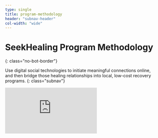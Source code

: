 ```yaml
---
type: single
title: program-methodology
header: "subnav-header"
col-width: "wide"
---
```


# <span class="emphasized-header">SeekHealing Program Methodology</span>
{: class="no-bot-border"}

Use digital social technologies to initiate meaningful connections online, and then bridge those healing relationships into local, low-cost recovery programs.
{: class="subnav"}

<div class="medium max-vid-width">
	<div class="embed-responsive embed-responsive-16by9">
		<iframe src="https://www.youtube.com/embed/gBV6t-iOSdM" frameborder="0" allowfullscreen=""></iframe>
	</div>
</div>